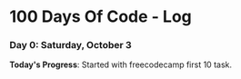 # 100 Days Of Code - Log

### Day 0: Saturday, October 3

**Today's Progress**: Started with freecodecamp first 10 task.


